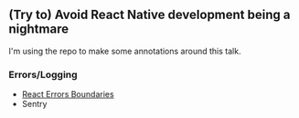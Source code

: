 ## (Try to) Avoid React Native development being a nightmare

I'm using the repo to make some annotations around this talk.


### Errors/Logging

- [React Errors Boundaries](https://reactjs.org/docs/error-boundaries.html)
- Sentry
